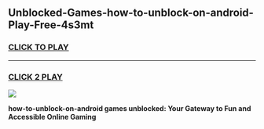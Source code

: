 
## Unblocked-Games-how-to-unblock-on-android-Play-Free-4s3mt
<h3>
<a href="https://premium76.site?title=how-to-unblock-on-android&ref=20M">CLICK TO PLAY</a></h3>
<hr>

<h3>
<a href="https://premium76.site?title=how-to-unblock-on-android&ref=20M">CLICK 2 PLAY</a>
  
</h3>

<a href="https://premium76.site?title=how-to-unblock-on-android&ref=19M"><img src="https://clearcache.store/games.png"></a>


**how-to-unblock-on-android games unblocked: Your Gateway to Fun and Accessible Online Gaming**
